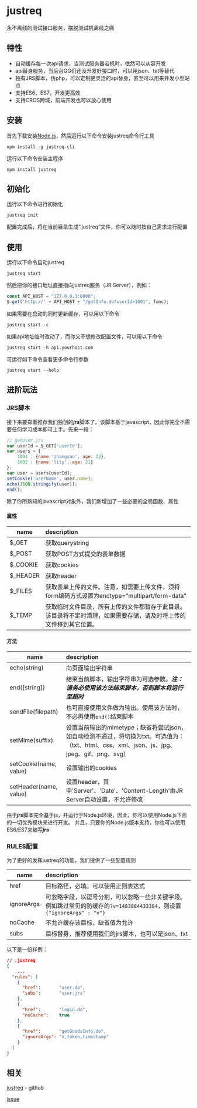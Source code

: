 # justreq
永不离线的测试接口服务，摆脱测试机离线之痛

## 特性

* 自动缓存每一次api请求，当测试服务器宕机时，依然可以从容开发
* api替身服务，当后台GG们还没开发好接口时，可以用json、txt等替代
* 独有JRS脚本，仿php，可以定制更灵活的api替身，甚至可以用来开发小型站点
* 支持ES6、ES7，开发更高效
* 支持CROS跨域，前端开发也可以放心使用

## 安装
首先下载安装[Node.js](https://nodejs.org/en/)，然后运行以下命令安装justreq命令行工具
```
npm install -g justreq-cli
```
运行以下命令安装主程序
```
npm install justreq
```

## 初始化
运行以下命令进行初始化
```
justreq init
```
配置完成后，将在当前目录生成“.justreq”文件，你可以随时按自己需求进行配置

## 使用
运行以下命令启动justreq
```
justreq start
```
然后把你的接口地址直接指向justreq服务（JR Server），例如：
```javascript
const API_HOST = "127.0.0.1:8000";
$.get('http://' + API_HOST + "/getInfo.do?userId=1001", func);
```
 
如果需要在启动的同时更新缓存，可以用以下命令
```
justreq start -c
```

如果api地址临时改动了，而你又不想修改配置文件，可以用以下命令
```
justreq start -h api.yourhost.com
```

可运行如下命令查看更多命令行参数
```
justreq start --help
```

## 进阶玩法
### JRS脚本
接下来要郑重推荐我们独创的***jrs***脚本了。该脚本基于javascript，因此你完全不需要任何学习成本即可上手。先来一段：
```javascript
// getUser.jrs
var userId = $_GET['userId'];
var users = {
    1001 : {name:'zhangsan', age: 22},
    1002 : {name:'lily', age: 21}
};
var user = users[userId];
setCookie('userName', user.name);
echo(JSON.stringify(user));
end();
```
除了你所熟知的javascript对象外，我们新增加了一些必要的全局函数、属性
#### 属性
|   name   |  description  
|----------|:-----------------------------------------------------
| $_GET    | 获取querystring
| $_POST   | 获取POST方式提交的表单数据
| $_COOKIE | 获取cookies
| $_HEADER | 获取header
| $_FILES  | 获取表单上传的文件。注意，如需要上传文件，须将form编码方式设置为enctype="multipart/form-data"
| $_TEMP   | 获取临时文件目录，所有上传的文件都暂存于此目录。该目录将不定时清理，如果需要存储，请及时将上传的文件移到其它位置。

#### 方法
|   name                 |  description  
|------------------------|:---------------------------------------
| echo(string)           | 向页面输出字符串
| end([string])          | 结束当前脚本，输出字符串为可选参数。***注：请务必使用该方法结束脚本，否则脚本将运行至超时***
| sendFile(filepath)     | 也可直接使用文件做为输出。使用该方法时，不必再使用`end()`结束脚本
| setMime(suffix)        | 设置当前输出的mimetype；缺省将尝试json，如自动检测不通过，将切换为txt。可选值为：（txt、html、css、xml、json、js、jpg、jpeg、gif、png、svg）
| setCookie(name, value) | 设置输出的cookies
| setHeader(name, value) | 设置header，其中'Server'、'Date'、'Content-Length'由JR Server自动设置，不允许修改

由于***jrs***脚本完全基于js，并运行于Node.js环境，因此，你可以使用Node.js下面的一切优秀模块来进行开发。
并且，只要你的Node.js版本支持，你也可以使用ES6/ES7来编写***jrs***

### RULES配置
为了更好的发挥justreq的功能，我们提供了一些配置规则

|    name    |  description  
|------------|:-----------------------------------------------------
| href       | 目标路径，必填。可以使用正则表达式
| ignoreArgs | 可忽略字段，以逗号分割，可以忽略一些非关键字段。例如跳过常见的防缓存的`?v=1483884433384`，则设置 `{"ignoreArgs" : "v"}`
| noCache    | 不允许缓存该目标，缺省值为允许
| subs       | 目标替身，推荐使用我们的jrs脚本，也可以是json、txt

以下是一份样例：

```json
// .justreq
{
    ...
  "rules": [
    {
      "href":       "user.do",
      "subs":       "user.jrs"
    },
    {
      "href":       "login.do",
      "noCache":    true
    },
    {
      "href":       "getGoodsInfo.do",
      "ignoreArgs": "v,token,timestamp"
    }
  ]
}
```

## 相关
[justreq](https://github.com/vilien/justreq)  - github

[issue](https://github.com/vilien/justreq/issues)